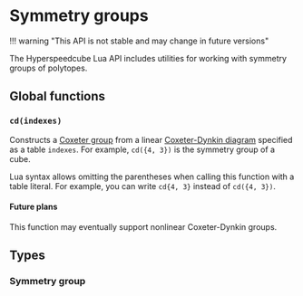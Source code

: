 # Symmetry groups

!!! warning "This API is not stable and may change in future versions"

The Hyperspeedcube Lua API includes utilities for working with symmetry groups of polytopes.

## Global functions

### `cd(indexes)`

Constructs a [Coxeter group] from a linear [Coxeter-Dynkin diagram] specified as a table `indexes`. For example, `cd({4, 3})` is the symmetry group of a cube.

Lua syntax allows omitting the parentheses when calling this function with a table literal. For example, you can write `cd{4, 3}` instead of `cd({4, 3})`.

[Coxeter group]: https://en.wikipedia.org/wiki/Coxeter_group
[Coxeter-Dynkin diagram]: https://en.wikipedia.org/wiki/Coxeter%E2%80%93Dynkin_diagram

#### Future plans

This function may eventually support nonlinear Coxeter-Dynkin groups.

## Types

### Symmetry group
